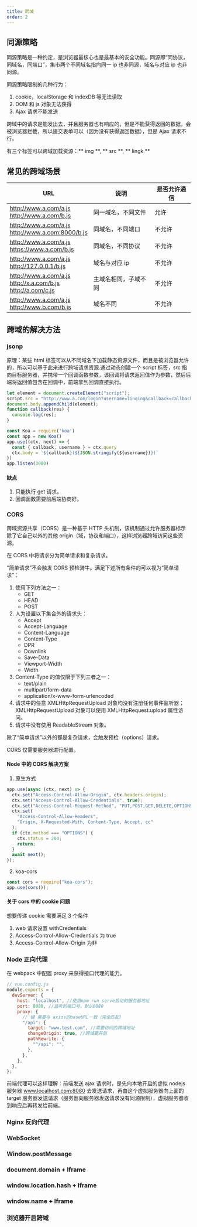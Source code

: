 ```yaml
---
title: 跨域
order: 2
---
```


## 同源策略

同源策略是一种约定，是浏览器最核心也是最基本的安全功能。同源即“同协议，同域名，同端口”，集市两个不同域名指向同一 ip 也非同源，域名与对应 ip 也非同源。

同源策略限制的几种行为：

1. cookie，localStorage 和 indexDB 等无法读取
2. DOM 和 js 对象无法获得
3. Ajax 请求不能发送

跨域中的请求是能发出去，并且服务器也有响应的，但是不能获得返回的数据，会被浏览器拦截，所以提交表单可以（因为没有获得返回数据），但是 Ajax 请求不行。

有三个标签可以跨域加载资源：** img **, ** src **, ** lingk **

## 常见的跨域场景

| URL                                                               | 说明                 | 是否允许通信 |
| ----------------------------------------------------------------- | -------------------- | ------------ |
| http://www.a.com/a.js<br>http://www.a.com/b.js                    | 同一域名，不同文件   | 允许         |
| http://www.a.com/a.js<br>http://www.a.com:8000/b.js               | 同域名，不同端口     | 不允许       |
| http://www.a.com/a.js<br>https://www.a.com/b.js                   | 同域名，不同协议     | 不允许       |
| http://www.a.com/a.js<br>http://127.0.0.1/b.js                    | 域名与对应 ip        | 不允许       |
| http://www.a.com/a.js<br>http://x.a.com/b.js<br>http://a.com/c.js | 主域名相同，子域不同 | 不允许       |
| http://www.a.com/a.js<br>http://www.b.com/b.js<br>                | 域名不同             | 不允许       |

## 跨域的解决方法

### jsonp

原理：某些 html 标签可以从不同域名下加载静态资源文件，而且是被浏览器允许的，所以可以基于此来进行跨域请求资源.通过动态创建一个 script 标签，src 指向目标服务器，并携带一个回调函数参数，该回调将请求返回值作为参数，然后后端将返回值包含在回调中，前端拿到回调直接执行。

```javascript
let element = document.createElement("script");
script.src = "http://www.a.com/login?username=linqing&callback=callback";
document.body.appendChild(element);
function callback(res) {
  console.log(res);
}
```

```javascript
const Koa = require('koa')
const app = new Koa()
app.use((ctx, next) => {
  const { callback, username } = ctx.query
  ctx.body = `${callback}(${JSON.stringify(${username})})`
})
app.listen(3000)
```

#### 缺点

1. 只能执行 get 请求。
2. 回调函数需要前后端协商好。

### CORS

跨域资源共享（CORS）是一种基于 HTTP 头机制，该机制通过允许服务器标示除了它自己以外的其他 origin（域，协议和端口），这样浏览器跨域访问这些资源。

在 CORS 中将请求分为简单请求和复杂请求。

“简单请求”不会触发 CORS 预检骑牛。满足下述所有条件的可以视为“简单请求”：

1. 使用下列方法之一：
   - GET
   - HEAD
   - POST
2. 人为设置以下集合外的请求头：
   - Accept
   - Accept-Language
   - Content-Language
   - Content-Type
   - DPR
   - Downlink
   - Save-Data
   - Viewport-Width
   - Width
3. Content-Type 的值仅限于下列三者之一：
   - text/plain
   - multipart/form-data
   - application/x-www-form-urlencoded
4. 请求中的任意 XMLHttpRequestUpload 对象均没有注册任何事件监听器；XMLHttpRequestUpload 对象可以使用 XMLHttpRequest.upload 属性访问。
5. 请求中没有使用 ReadableStream 对象。

除了“简单请求”以外的都是复杂请求，会触发预检（options）请求。

CORS 仅需要服务器进行配置。

#### Node 中的 CORS 解决方案

1. 原生方式

```javascript
app.use(async (ctx, next) => {
  ctx.set("Access-Control-Allow-Origin", ctx.headers.origin);
  ctx.set("Access-Control-Allow-Credentials", true);
  ctx.set("Access-Control-Request-Method", "PUT,POST,GET,DELETE,OPTIONS");
  ctx.set(
    "Access-Control-Allow-Headers",
    "Origin, X-Requested-With, Content-Type, Accept, cc"
  );
  if (ctx.method === "OPTIONS") {
    ctx.status = 204;
    return;
  }
  await next();
});
```

2. koa-cors

```javascript
const cors = require("koa-cors");
app.use(cors());
```

#### 关于 cors 中的 cookie 问题

想要传递 cookie 需要满足 3 个条件

1. web 请求设置 withCredentials
2. Access-Control-Allow-Credentials 为 true
3. Access-Control-Allow-Origin 为非

### Node 正向代理

在 webpack 中配置 proxy 来获得接口代理的能力。

```javascript
// vue.config.js
module.exports = {
  devServer: {
    host: "localhost", //使用npm run serve启动的服务器地址
    port: 8080, //监听的端口号，默认8080
    proxy: {
      // 键 需要与 axios的baseURL一致（完全匹配）
      "/api": {
        target: "www.test.com", //需要访问的跨域地址
        changeOrigin: true, //跨域要开启
        pathRewrite: {
          "^/api": "",
        },
      },
    },
  },
};
```

前端代理可以这样理解：前端发送 ajax 请求时，是先向本地开启的虚拟 nodejs 服务器 www.localhost.com:8080 去发送请求，再由这个虚拟服务器向上面的 target 服务器发送请求（服务器向服务器发送请求没有同源限制），虚拟服务器收到响应后再转发给前端。

### Nginx 反向代理

### WebSocket

### Window.postMessage

### document.domain + Iframe

### window.location.hash + Iframe

### window.name + Iframe

### 浏览器开启跨域

